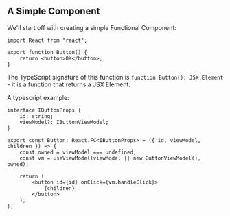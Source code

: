 ## A Simple Component

We'll start off with creating a simple Functional Component:
```tsx
import React from "react";

export function Button() {
    return <button>OK</button>;
}

```
The TypeScript signature of this function is `function Button(): JSX.Element` - it is a function that returns a JSX Element.

A typescript example:
```tsx
interface IButtonProps {
    id: string;
    viewModel?: IButtonViewModel;
}

export const Button: React.FC<IButtonProps> = ({ id, viewModel, children }) => {
    const owned = viewModel === undefined;
    const vm = useViewModel(viewModel || new ButtonViewModel(), owned);

    return (
        <button id={id} onClick={vm.handleClick}>
            {children}
        </button>
    );
};
```